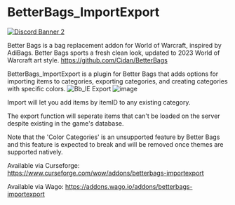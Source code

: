 # BetterBags_ImportExport
[![Discord Banner 2](https://discordapp.com/api/guilds/1063213796845428876/widget.png?style=banner2)](https://discord.gg/a6DQuK8hV7)

Better Bags is a bag replacement addon for World of Warcraft, inspired by AdiBags. Better Bags sports a fresh clean look, updated to 2023 World of Warcraft art style.
https://github.com/Cidan/BetterBags

BetterBags_ImportExport is a plugin for Better Bags that adds options for importing items to categories, exporting categories, and creating categories with specific colors. 
![Bb_IE Export](https://github.com/zeptognome/BetterBags_ImportExport/assets/158738380/e45c915e-a614-4eb5-ab0a-af2b04bd7a35)
![image](https://github.com/zeptognome/BetterBags_ImportExport/assets/158738380/5711e614-ef40-445e-a54c-84d18420e361)

Import will let you add items by itemID to any existing category.

The export function will seperate items that can't be loaded on the server despite existing in the game's database.

Note that the 'Color Categories' is an unsupported feature by Better Bags and this feature is expected to break and will be removed once themes are supported natively.

Available via Curseforge: https://www.curseforge.com/wow/addons/betterbags-importexport

Available via Wago: https://addons.wago.io/addons/betterbags-importexport

